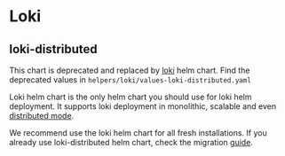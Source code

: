 # Loki

## loki-distributed

This chart is deprecated and replaced by [loki](https://github.com/grafana/loki/tree/main/production/helm/loki) helm chart.
Find the deprecated values in `helpers/loki/values-loki-distributed.yaml`

Loki helm chart is the only helm chart you should use for loki helm deployment. It supports loki deployment in monolithic, scalable
and even [distributed mode](https://grafana.com/docs/loki/next/setup/install/helm/install-microservices/).

We recommend use the loki helm chart for all fresh installations. If you already use loki-distributed helm chart, check
the migration [guide](https://grafana.com/docs/loki/latest/setup/migrate/migrate-from-distributed/).
